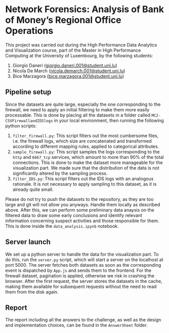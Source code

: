 # Network Forensics: Analysis of Bank of Money’s Regional Office Operations
This project was carried out during the High Performance Data Analytics and Visualization course, part of the Master in High Performance Computing at the University of Luxembourg, by the following students:
1. Giorgio Daneri (giorgio.daneri.001@student.uni.lu)
2. Nicola De March (nicola.demarch.001@student.uni.lu)
3. Bice Marzagora (bice.marzagora.001@student.uni.lu)

## Pipeline setup
Since the datasets are quite large, especially the one corresponding to the firewall, we need to apply an initial filtering to make them more easily processable. This is done by placing all the datasets in a folder called ```MC2-CSVFirewallandIDSlogs``` in your local environment, then running the following python scripts:
1. ```filter_firewall.py```: This script filters out the most cumbersome files, i.e. the firewall logs, which size are concatenated and transformed according to different mapping rules, applied to categorical attributes. 
2. ```sample_firewall.py```: This script samples the logs corresponding to the `http` and `6667_tcp` services, which amount to more than 90% of the total connections. This is done to make the dataset more manageable for the visualization part. We made sure that the distribution of the data is not significantly altered by the sampling process.
3. ```filter_IDS.py```: This script filters out the IDS logs with an analogous rationale. It is not necessary to apply sampling to this dataset, as it is already quite small.

Please do not try to push the datasets to the repository, as they are too large and git will not allow you anyways. Handle them locally as described above.
After this, we can perform some preliminary data anaysis on the filtered data to draw some early conclusions and identify relevant information concerning suspect activities and those responsible for them. This is done inside the ```data_analysis.ipynb``` notebook.

## Server launch
We set up a python server to handle the data for the visualization part. To do this, run the ```server.py``` script, which will start a server on the localhost at port 5000. The server fetches both datasets as soon as the corresponding event is dispatched by ```App.js``` and sends them to the frontend. For the firewall dataset, pagination is applied, otherwise we risk in crashing the browser. After the first request, the server stores the datasets in the cache, making them available for subsequent requests without the need to read them from the disk again.

## Report
The report including all the answers to the challenge, as well as the design and implementation choices, can be found in the `AnswerSheet` folder.